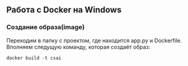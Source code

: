 Работа с Docker на Windows
---
### Создание образа(image)
Переходим в папку с проектом, где находится app.py и Dockerfile. Вполняем следущую команду, которая создаёт образ:
```python
docker build -t csai
```
